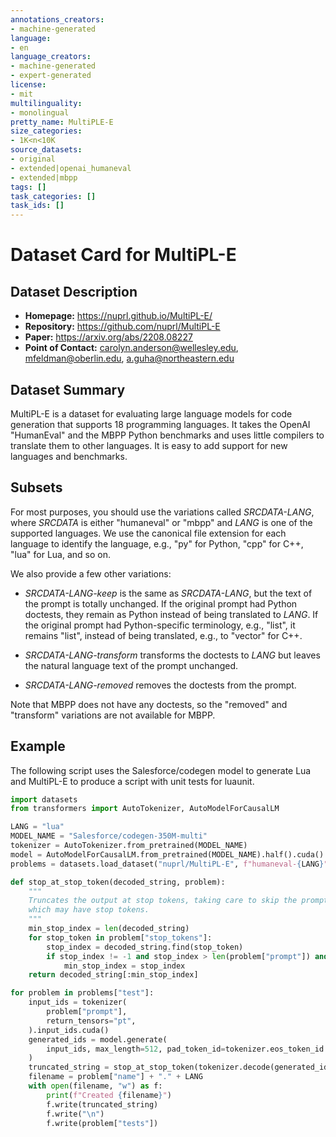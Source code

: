 ```yaml
---
annotations_creators:
- machine-generated
language:
- en
language_creators:
- machine-generated
- expert-generated
license:
- mit
multilinguality:
- monolingual
pretty_name: MultiPLE-E
size_categories:
- 1K<n<10K
source_datasets:
- original
- extended|openai_humaneval
- extended|mbpp
tags: []
task_categories: []
task_ids: []
---
```


# Dataset Card for MultiPL-E

## Dataset Description

- **Homepage:**  https://nuprl.github.io/MultiPL-E/
- **Repository:**  https://github.com/nuprl/MultiPL-E
- **Paper:** https://arxiv.org/abs/2208.08227
- **Point of Contact:** carolyn.anderson@wellesley.edu, mfeldman@oberlin.edu, a.guha@northeastern.edu

## Dataset Summary

MultiPL-E is a dataset for evaluating large language models for code
generation that supports 18 programming languages. It takes the OpenAI 
"HumanEval" and the MBPP Python benchmarks and uses little compilers to
translate them  to other languages. It is easy to add support for new languages 
and benchmarks.

## Subsets

For most purposes, you should use the variations called *SRCDATA-LANG*, where
*SRCDATA* is either "humaneval" or "mbpp" and *LANG* is one of the supported
languages. We use the canonical file extension for each language to identify
the language, e.g., "py" for Python, "cpp" for C++, "lua" for Lua, and so on.

We also provide a few other variations:

- *SRCDATA-LANG-keep* is the same as *SRCDATA-LANG*, but the text of the prompt
  is totally unchanged. If the original prompt had Python doctests, they remain
  as Python instead of being translated to *LANG*. If the original prompt had 
  Python-specific terminology, e.g., "list", it remains "list", instead of 
  being translated, e.g., to "vector" for C++.

- *SRCDATA-LANG-transform* transforms the doctests to *LANG* but leaves
  the natural language text of the prompt unchanged.

- *SRCDATA-LANG-removed* removes the doctests from the prompt.

Note that MBPP does not have any doctests, so the "removed" and "transform"
variations are not available for MBPP.

## Example

The following script uses the Salesforce/codegen model to generate Lua
and MultiPL-E to produce a script with unit tests for luaunit.

```python
import datasets
from transformers import AutoTokenizer, AutoModelForCausalLM

LANG = "lua"
MODEL_NAME = "Salesforce/codegen-350M-multi"
tokenizer = AutoTokenizer.from_pretrained(MODEL_NAME)
model = AutoModelForCausalLM.from_pretrained(MODEL_NAME).half().cuda()
problems = datasets.load_dataset("nuprl/MultiPL-E", f"humaneval-{LANG}")

def stop_at_stop_token(decoded_string, problem):
    """
    Truncates the output at stop tokens, taking care to skip the prompt
    which may have stop tokens.
    """
    min_stop_index = len(decoded_string)
    for stop_token in problem["stop_tokens"]:
        stop_index = decoded_string.find(stop_token)
        if stop_index != -1 and stop_index > len(problem["prompt"]) and stop_index < min_stop_index:
            min_stop_index = stop_index
    return decoded_string[:min_stop_index]

for problem in problems["test"]:
    input_ids = tokenizer(
        problem["prompt"],
        return_tensors="pt",
    ).input_ids.cuda()
    generated_ids = model.generate(
        input_ids, max_length=512, pad_token_id=tokenizer.eos_token_id + 2
    )
    truncated_string = stop_at_stop_token(tokenizer.decode(generated_ids[0]), problem)
    filename = problem["name"] + "." + LANG
    with open(filename, "w") as f:
        print(f"Created {filename}")
        f.write(truncated_string)
        f.write("\n")
        f.write(problem["tests"])
```